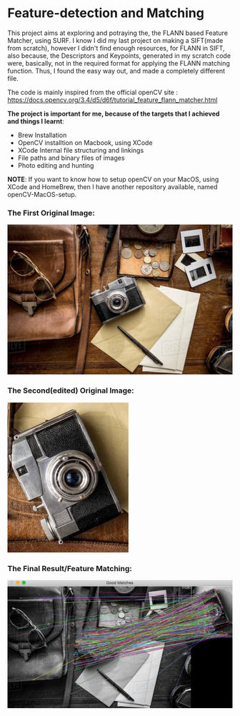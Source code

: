 # Feature-detection and Matching

This project aims at exploring and potraying the, the FLANN based Feature Matcher, using SURF. I know I did my last project on making a SIFT(made from scratch), however I didn't find enough resources, for FLANN in SIFT, also because, the Descriptors and Keypoints, generated in my scratch code were, basically, not in the required format for applying the FLANN matching function. Thus, I found the easy way out, and made a completely different file.

The code is mainly inspired from the official openCV site : https://docs.opencv.org/3.4/d5/d6f/tutorial_feature_flann_matcher.html

**The project is important for me, because of the targets that I achieved and things I learnt**:
- Brew Installation
- OpenCV installtion on Macbook, using XCode
- XCode Internal file structuring and linkings
- File paths and binary files of images
- Photo editing and hunting

**NOTE**: If you want to know how to setup openCV on your MacOS, using XCode and HomeBrew, then I have another repository available, named openCV-MacOS-setup.

### The First Original Image:

![original image](objects.jpeg)


### The Second(edited) Original Image:

![edited_image](objectscopy.jpeg)


### The Final Result/Feature Matching:

![Feature Matching](feature_matching.jpeg)
